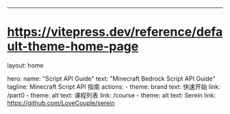 ---
# https://vitepress.dev/reference/default-theme-home-page
layout: home

hero:
  name: "Script API Guide"
  text: "Minecraft Bedrock Script API Guide"
  tagline: Minecraft Script API 指南
  actions:
    - theme: brand
      text: 快速开始
      link: /part0
    - theme: alt
      text: 课程列表
      link: /course
    - theme: alt
      text: Serein
      link: https://github.com/LoveCouple/serein

